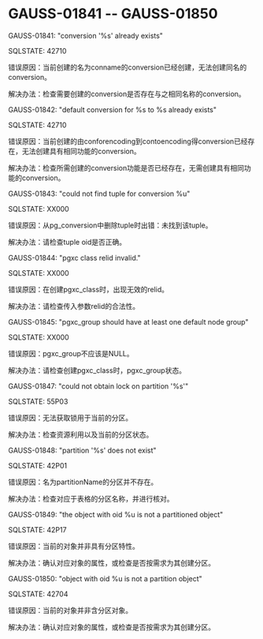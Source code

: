 # GAUSS-01841 -- GAUSS-01850

GAUSS-01841: "conversion '%s' already exists"

SQLSTATE: 42710

错误原因：当前创建的名为conname的conversion已经创建，无法创建同名的conversion。

解决办法：检查需要创建的conversion是否存在与之相同名称的conversion。

GAUSS-01842: "default conversion for %s to %s already exists"

SQLSTATE: 42710

错误原因：当前创建的由conforencoding到contoencoding得conversion已经存在，无法创建具有相同功能的conversion。

解决办法：检查所需创建的conversion功能是否已经存在，无需创建具有相同功能的conversion。

GAUSS-01843: "could not find tuple for conversion %u"

SQLSTATE: XX000

错误原因：从pg\_conversion中删除tuple时出错：未找到该tuple。

解决办法：请检查tuple oid是否正确。

GAUSS-01844: "pgxc class relid invalid."

SQLSTATE: XX000

错误原因：在创建pgxc\_class时，出现无效的relid。

解决办法：请检查传入参数relid的合法性。

GAUSS-01845: "pgxc\_group should have at least one default node group"

SQLSTATE: XX000

错误原因：pgxc\_group不应该是NULL。

解决办法：请检查创建pgxc\_class时，pgxc\_group状态。

GAUSS-01847: "could not obtain lock on partition '%s'"

SQLSTATE: 55P03

错误原因：无法获取锁用于当前的分区。

解决办法：检查资源利用以及当前的分区状态。

GAUSS-01848: "partition '%s' does not exist"

SQLSTATE: 42P01

错误原因：名为partitionName的分区并不存在。

解决办法：检查对应于表格的分区名称，并进行核对。

GAUSS-01849: "the object with oid %u is not a partitioned object"

SQLSTATE: 42P17

错误原因：当前的对象并非具有分区特性。

解决办法：确认对应对象的属性，或检查是否按需求为其创建分区。

GAUSS-01850: "object with oid %u is not a partition object"

SQLSTATE: 42704

错误原因：当前的对象并非含分区对象。

解决办法：确认对应对象的属性，或检查是否按需求为其创建分区。

